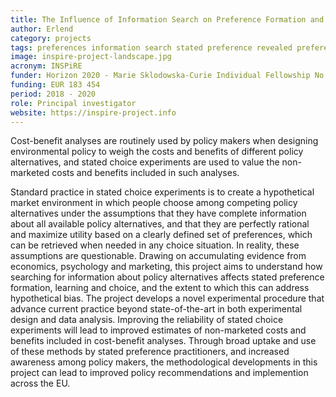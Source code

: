 ```yaml
---
title: The Influence of Information Search on Preference Formation and Choice (INSPiRE)
author: Erlend
category: projects
tags: preferences information search stated preference revealed preference inspire
image: inspire-project-landscape.jpg
acronym: INSPiRE
funder: Horizon 2020 - Marie Sklodowska-Curie Individual Fellowship No. 793163
funding: EUR 183 454
period: 2018 - 2020
role: Principal investigator
website: https://inspire-project.info
---
```


Cost-benefit analyses are routinely used by policy makers when designing environmental policy to weigh the costs and benefits of different policy alternatives, and stated choice experiments are used to value the non-marketed costs and benefits included in such analyses.

Standard practice in stated choice experiments is to create a hypothetical market environment in which people choose among competing policy alternatives under the assumptions that they have complete information about all available policy alternatives, and that they are perfectly rational and maximize utility based on a clearly defined set of preferences, which can be retrieved when needed in any choice situation. In reality, these assumptions are questionable. Drawing on accumulating evidence from economics, psychology and marketing, this project aims to understand how searching for information about policy alternatives affects stated preference formation, learning and choice, and the extent to which this can address hypothetical bias. The project develops a novel experimental procedure that advance current practice beyond state-of-the-art in both experimental design and data analysis. Improving the reliability of stated choice experiments will lead to improved estimates of non-marketed costs and benefits included in cost-benefit analyses. Through broad uptake and use of these methods by stated preference practitioners, and increased awareness among policy makers, the methodological developments in this project can lead to improved policy recommendations and implemention across the EU.
